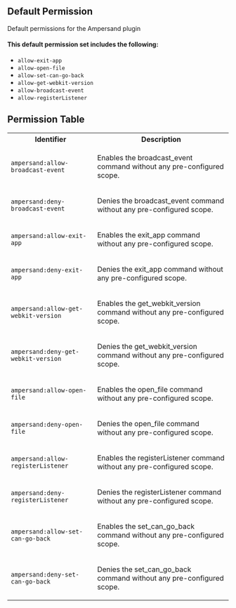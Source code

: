 ## Default Permission

Default permissions for the Ampersand plugin

#### This default permission set includes the following:

- `allow-exit-app`
- `allow-open-file`
- `allow-set-can-go-back`
- `allow-get-webkit-version`
- `allow-broadcast-event`
- `allow-registerListener`

## Permission Table

<table>
<tr>
<th>Identifier</th>
<th>Description</th>
</tr>


<tr>
<td>

`ampersand:allow-broadcast-event`

</td>
<td>

Enables the broadcast_event command without any pre-configured scope.

</td>
</tr>

<tr>
<td>

`ampersand:deny-broadcast-event`

</td>
<td>

Denies the broadcast_event command without any pre-configured scope.

</td>
</tr>

<tr>
<td>

`ampersand:allow-exit-app`

</td>
<td>

Enables the exit_app command without any pre-configured scope.

</td>
</tr>

<tr>
<td>

`ampersand:deny-exit-app`

</td>
<td>

Denies the exit_app command without any pre-configured scope.

</td>
</tr>

<tr>
<td>

`ampersand:allow-get-webkit-version`

</td>
<td>

Enables the get_webkit_version command without any pre-configured scope.

</td>
</tr>

<tr>
<td>

`ampersand:deny-get-webkit-version`

</td>
<td>

Denies the get_webkit_version command without any pre-configured scope.

</td>
</tr>

<tr>
<td>

`ampersand:allow-open-file`

</td>
<td>

Enables the open_file command without any pre-configured scope.

</td>
</tr>

<tr>
<td>

`ampersand:deny-open-file`

</td>
<td>

Denies the open_file command without any pre-configured scope.

</td>
</tr>

<tr>
<td>

`ampersand:allow-registerListener`

</td>
<td>

Enables the registerListener command without any pre-configured scope.

</td>
</tr>

<tr>
<td>

`ampersand:deny-registerListener`

</td>
<td>

Denies the registerListener command without any pre-configured scope.

</td>
</tr>

<tr>
<td>

`ampersand:allow-set-can-go-back`

</td>
<td>

Enables the set_can_go_back command without any pre-configured scope.

</td>
</tr>

<tr>
<td>

`ampersand:deny-set-can-go-back`

</td>
<td>

Denies the set_can_go_back command without any pre-configured scope.

</td>
</tr>
</table>
